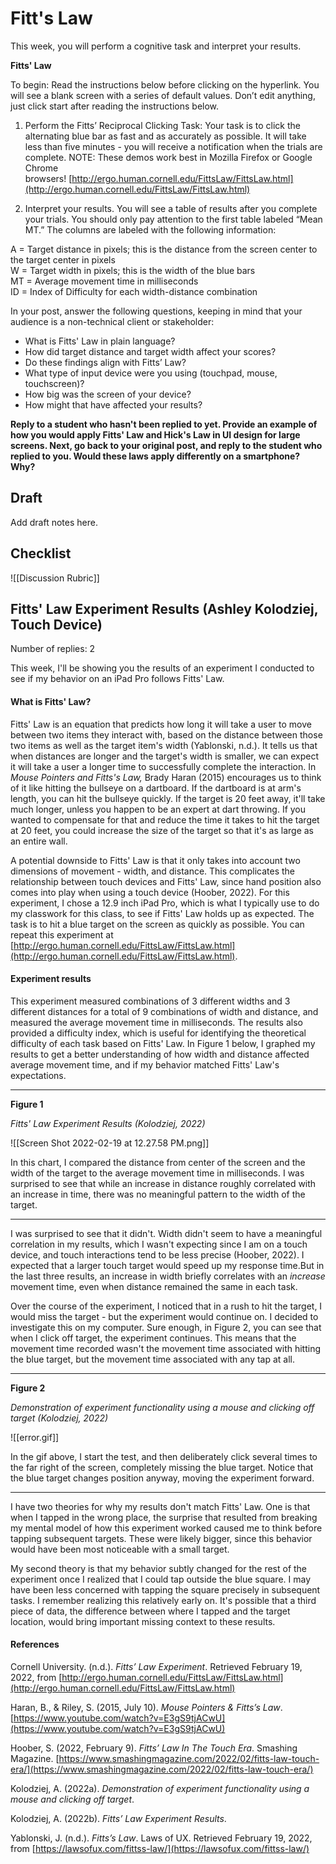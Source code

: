 # Fitt's Law
This week, you will perform a cognitive task and interpret your results.  

**Fitts' Law**

To begin: Read the instructions below before clicking on the hyperlink. You will see a blank screen with a series of default values. Don’t edit anything, just click start after reading the instructions below.

1.  Perform the Fitts’ Reciprocal Clicking Task: Your task is to click the alternating blue bar as fast and as accurately as possible. It will take less than five minutes - you will receive a notification when the trials are complete. NOTE: These demos work best in Mozilla Firefox or Google Chrome browsers! [http://ergo.human.cornell.edu/FittsLaw/FittsLaw.html](http://ergo.human.cornell.edu/FittsLaw/FittsLaw.html)
    
2.  Interpret your results. You will see a table of results after you complete your trials. You should only pay attention to the first table labeled “Mean MT.” The columns are labeled with the following information:
    

A = Target distance in pixels; this is the distance from the screen center to the target center in pixels  
W = Target width in pixels; this is the width of the blue bars  
MT = Average movement time in milliseconds  
ID = Index of Difficulty for each width-distance combination  
  
In your post, answer the following questions, keeping in mind that your audience is a non-technical client or stakeholder:   
  

-   What is Fitts' Law in plain language? 
-   How did target distance and target width affect your scores? 
-   Do these findings align with Fitts’ Law? 
-   What type of input device were you using (touchpad, mouse, touchscreen)?  
-   How big was the screen of your device? 
-   How might that have affected your results?

**Reply to a student who hasn't been replied to yet. Provide an example of how you would apply Fitts' Law and Hick's Law in UI design for large screens. Next, go back to your original post, and reply to the student who replied to you. Would these laws apply differently on a smartphone? Why?**

## Draft
Add draft notes here.

## Checklist
![[Discussion Rubric]]

## Fitts' Law Experiment Results (Ashley Kolodziej, Touch Device)

Number of replies: 2

This week, I'll be showing you the results of an experiment I conducted to see if my behavior on an iPad Pro follows Fitts' Law.  

####   

#### What is Fitts' Law?

Fitts' Law is an equation that predicts how long it will take a user to move between two items they interact with, based on the distance between those two items as well as the target item's width (Yablonski, n.d.). It tells us that when distances are longer and the target's width is smaller, we can expect it will take a user a longer time to successfully complete the interaction. In _Mouse Pointers and Fitts's Law,_ Brady Haran (2015) encourages us to think of it like hitting the bullseye on a dartboard. If the dartboard is at arm's length, you can hit the bullseye quickly. If the target is 20 feet away, it'll take much longer, unless you happen to be an expert at dart throwing. If you wanted to compensate for that and reduce the time it takes to hit the target at 20 feet, you could increase the size of the target so that it's as large as an entire wall.

  

  

A potential downside to Fitts' Law is that it only takes into account two dimensions of movement - width, and distance. This complicates the relationship between touch devices and Fitts' Law, since hand position also comes into play when using a touch device (Hoober, 2022). For this experiment, I chose a 12.9 inch iPad Pro, which is what I typically use to do my classwork for this class, to see if Fitts' Law holds up as expected. The task is to hit a blue target on the screen as quickly as possible. You can repeat this experiment at [http://ergo.human.cornell.edu/FittsLaw/FittsLaw.html](http://ergo.human.cornell.edu/FittsLaw/FittsLaw.html).  

  

####   

#### Experiment results

This experiment measured combinations of 3 different widths and 3 different distances for a total of 9 combinations of width and distance, and measured the average movement time in milliseconds. The results also provided a difficulty index, which is useful for identifying the theoretical difficulty of each task based on Fitts' Law. In Figure 1 below, I graphed my results to get a better understanding of how width and distance affected average movement time, and if my behavior matched Fitts' Law's expectations.  

  

---

  

**Figure 1**

_Fitts' Law Experiment Results (Kolodziej, 2022)_  

![[Screen Shot 2022-02-19 at 12.27.58 PM.png]]

In this chart, I compared the distance from center of the screen and the width of the target to the average movement time in milliseconds. I was surprised to see that while an increase in distance roughly correlated with an increase in time, there was no meaningful pattern to the width of the target.

---

I was surprised to see that it didn't. Width didn't seem to have a meaningful correlation in my results, which I wasn't expecting since I am on a touch device, and touch interactions tend to be less precise (Hoober, 2022). I expected that a larger touch target would speed up my response time.But in the last three results, an increase in width briefly correlates with an _increase_ movement time, even when distance remained the same in each task.

  

  

Over the course of the experiment, I noticed that in a rush to hit the target, I would miss the target - but the experiment would continue on. I decided to investigate this on my computer. Sure enough, in Figure 2, you can see that when I click off target, the experiment continues. This means that the movement time recorded wasn't the movement time associated with hitting the blue target, but the movement time associated with any tap at all.  

  

---

**Figure 2**

_Demonstration of experiment functionality using a mouse and clicking off target (Kolodziej, 2022)_  

![[error.gif]]

In the gif above, I start the test, and then deliberately click several times to the far right of the screen, completely missing the blue target. Notice that the blue target changes position anyway, moving the experiment forward.

---

  

I have two theories for why my results don't match Fitts' Law. One is that when I tapped in the wrong place, the surprise that resulted from breaking my mental model of how this experiment worked caused me to think before tapping subsequent targets. These were likely bigger, since this behavior would have been most noticeable with a small target.  

  

  

My second theory is that my behavior subtly changed for the rest of the experiment once I realized that I could tap outside the blue square. I may have been less concerned with tapping the square precisely in subsequent tasks. I remember realizing this relatively early on. It's possible that a third piece of data, the difference between where I tapped and the target location, would bring important missing context to these results.  

  

  

#### References

Cornell University. (n.d.). _Fitts’ Law Experiment_. Retrieved February 19, 2022, from [http://ergo.human.cornell.edu/FittsLaw/FittsLaw.html](http://ergo.human.cornell.edu/FittsLaw/FittsLaw.html)

  

Haran, B., & Riley, S. (2015, July 10). _Mouse Pointers & Fitts’s Law_. [https://www.youtube.com/watch?v=E3gS9tjACwU](https://www.youtube.com/watch?v=E3gS9tjACwU)

  

Hoober, S. (2022, February 9). _Fitts’ Law In The Touch Era_. Smashing Magazine. [https://www.smashingmagazine.com/2022/02/fitts-law-touch-era/](https://www.smashingmagazine.com/2022/02/fitts-law-touch-era/)

  

Kolodziej, A. (2022a). _Demonstration of experiment functionality using a mouse and clicking off target_.

  

Kolodziej, A. (2022b). _Fitts’ Law Experiment Results_.

  

Yablonski, J. (n.d.). _Fitts’s Law_. Laws of UX. Retrieved February 19, 2022, from [https://lawsofux.com/fittss-law/](https://lawsofux.com/fittss-law/)